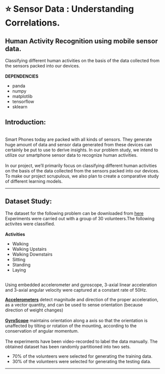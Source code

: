 # :star: Sensor Data : Understanding Correlations.
## Human Activity Recognition using mobile sensor data.

Classifying different human activities on the basis of the data collected from the sensors packed into our devices. <br><br>
**DEPENDENCIES**
* panda
* numpy
* matplotlib
* tensorflow
* sklearn<br>

Introduction:
-------------
<br>
Smart Phones today are packed with all kinds of sensors. They generate huge amount of data and sensor data generated from these devices can certainly be put to use to derive insights. In our problem study, we intend to utilize our smartphone sensor data to recognize human activities.<br><br> 
In our project, we’ll primarily focus on classifying different human activities on the basis of the data collected from the sensors packed into our devices. To make our project scrupulous, we also plan to create a comparative study of different learning models.


-----------------------------------------------------
Dataset Study:
--------

The dataset for the following problem can be downloaded from [here](https://archive.ics.uci.edu/ml/machine-learning-databases/00240/UCI%20HAR%20Dataset.zip#)
<br>
Experiments were carried out with a group of 30 volunteers.The following activites were classified.<br><br>
**Activities**
* Walking
* Walking Upstairs
* Walking Downstairs
* Sitting
* Standing
* Laying
<br>
Using embedded accelerometer and gyroscope, 3-axial linear acceleration and 3-axial angular velocity were captured at a constant rate of 50Hz.
<br>

[**Accelerometers**](https://en.wikipedia.org/wiki/Accelerometer) detect magnitude and direction of the proper acceleration, as a vector quantity, and can be used to sense orientation (because direction of weight changes)
<br><br>
[**GyroScope**](https://en.wikipedia.org/wiki/Gyroscope) maintains orientation along a axis so that the orientation is unaffected by tilting or rotation of the mounting, according to the conservation of angular momentum.
<br><br>
The experiments have been video-recorded to label the data manually. The obtained dataset has been randomly partitioned into two sets.


* 70% of the volunteers were selected for generating the training data.<br>
* 30% of the volunteers were selected for generating the testing data. 


-------------------------------------------------------------------------------
